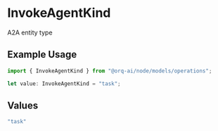 # InvokeAgentKind

A2A entity type

## Example Usage

```typescript
import { InvokeAgentKind } from "@orq-ai/node/models/operations";

let value: InvokeAgentKind = "task";
```

## Values

```typescript
"task"
```